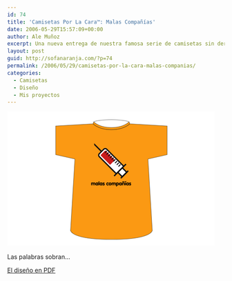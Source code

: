 ```yaml
---
id: 74
title: 'Camisetas Por La Cara™: Malas Compañías'
date: 2006-05-29T15:57:09+00:00
author: Ale Muñoz
excerpt: Una nueva entrega de nuestra famosa serie de camisetas sin derechos de autor. En esta ocasión, una declaración de principios que hará que tu madre no te vuelva a dejar salir de casa...
layout: post
guid: http://sofanaranja.com/?p=74
permalink: /2006/05/29/camisetas-por-la-cara-malas-companias/
categories:
  - Camisetas
  - Diseño
  - Mis proyectos
---
```

<img src='/images/sn_camisetas_003_malas_comp.png' alt='' />

Las palabras sobran...

<a href="/images/sn_camisetas_003_malas_comp.pdf">El diseño en PDF</a>